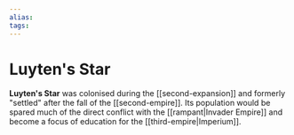 ```yaml
---
alias:
tags:
---
```


# Luyten's Star

**Luyten's Star** was colonised during the [[second-expansion]] and formerly "settled" after the fall of the [[second-empire]]. Its population would be spared much of the direct conflict with the [[rampant|Invader Empire]] and become a focus of education for the [[third-empire|Imperium]].